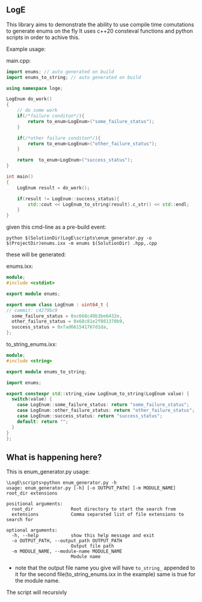 ## LogE

This library aims to demonstrate the ability to use compile time comutations to generate enums on the fly
It uses c++20 consteval functions and python scripts in order to achive this.

Example usage: 

main.cpp:
```cpp
import enums; // auto generated on build
import enums_to_string; // auto generated on build

using namespace loge;

LogEnum do_work()
{
    // do some work
    if(/*failure conditon*/){
        return to_enum<LogEnum>("some_failure_status");
    }

    if(/*other failure conditon*/){
        return to_enum<LogEnum>("other_failure_status");
    }

    return  to_enum<LogEnum>("success_status");
}

int main()
{
    LogEnum result = do_work();

    if(result != LogEnum::success_status){
        std::cout << LogEnum_to_string(result).c_str() << std::endl; 
    }
}
```

given this cmd-line as a pre-build event: 

```python $(SolutionDir)LogE\scripts\enum_generator.py -o $(ProjectDir)enums.ixx -m enums $(SolutionDir) .hpp,.cpp```

these will be generated:

enums.ixx:
```cpp
module;
#include <cstdint>

export module enums;

export enum class LogEnum : uint64_t {
// commit: c4279bc9
  some_failure_status = 0xc668c49b3be6432e,
  other_failure_status = 0x68c81e2f081370b9,
  success_status = 0xfad661541767d1da,
};
```

to_string_enums.ixx:
```cpp
module;
#include <string>

export module enums_to_string;

import enums;

export constexpr std::string_view LogEnum_to_string(LogEnum value) {
  switch(value) {
    case LogEnum::some_failure_status: return "some_failure_status";
    case LogEnum::other_failure_status: return "other_failure_status";
    case LogEnum::success_status: return "success_status";
    default: return "";
  }
}
};
```

## What is happening here?
This is  enum_generator.py usage:
```
\LogE\scripts>python enum_generator.py -h
usage: enum_generator.py [-h] [-o OUTPUT_PATH] [-m MODULE_NAME] root_dir extensions

positional arguments:
  root_dir              Root directory to start the search from
  extensions            Comma separated list of file extensions to search for

optional arguments:
  -h, --help            show this help message and exit
  -o OUTPUT_PATH, --output_path OUTPUT_PATH
                        Output file path
  -m MODULE_NAME, --module-name MODULE_NAME
                        Module name
```

* note that the output file name you give will have `to_string_` appended to it for the second file(to_string_enums.ixx in the example)
same is true for the module name.

The script will recursivly 